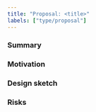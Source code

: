 ```yaml
---
title: "Proposal: <title>"
labels: ["type/proposal"]
---
```


### Summary

### Motivation

### Design sketch

### Risks

